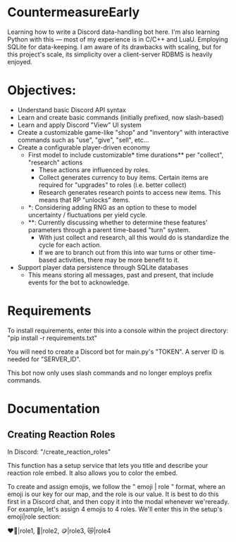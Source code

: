 # CountermeasureEarly
Learning how to write a Discord data-handling bot here.
I'm also learning Python with this — most of my experience is in C/C++ and LuaU.
Employing SQLite for data-keeping. I am aware of its drawbacks with scaling, but for this project's scale, its simplicity over a client-server RDBMS is heavily enjoyed.

# Objectives:
- Understand basic Discord API syntax
- Learn and create basic commands (initially prefixed, now slash-based)
- Learn and apply Discord "View" UI system
- Create a customizable game-like "shop" and "inventory" with interactive commands such as "use", "give", "sell", etc...
- Create a configurable player-driven economy
	- First model to include customizable* time durations** per "collect", "research" actions
		- These actions are influenced by roles.
		- Collect generates currency to buy items. Certain items are required for "upgrades" to roles (i.e. better collect)
		- Research generates research points to access new items. This means that RP "unlocks" items.
	- *: Considering adding RNG as an option to these to model uncertainty / fluctuations per yield cycle.
	- **: Currently discussing whether to determine these features' parameters through a parent time-based "turn" system.
		- With just collect and research, all this would do is standardize the cycle for each action.
		- If we are to branch out from this into war turns or other time-based activities, there may be more benefit to it.
- Support player data persistence through SQLite databases
	- This means storing all messages, past and present, that include events for the bot to acknowledge.

# Requirements

To install requirements, enter this into a console within the project directory:
"pip install -r requirements.txt"

You will need to create a Discord bot for main.py's "TOKEN". A server ID is needed for "SERVER_ID".

This bot now only uses slash commands and no longer employs prefix commands.

# Documentation
## Creating Reaction Roles
In Discord: "/create_reaction_roles"

This function has a setup service that lets you title and describe your reaction role embed.
It also allows you to color the embed.

To create and assign emojis, we follow the " emoji | role " format, where an emoji is our key for our map, and the role is our value. It is best to do this first in a Discord chat, and then copy it into the modal whenever  we'reready. For example,
let's assign 4 emojis to 4 roles. We'll enter this in the setup's emoji|role section:

❤️‍🔥|role1,
💸|role2,
🪙|role3,
😿|role4

